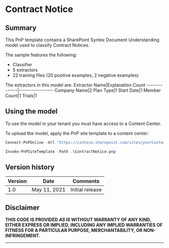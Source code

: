# Contract Notice

## Summary
This PnP template contains a SharePoint Syntex Document Understanding model used to classify Contract Notices.

The sample features the following:
- Classifier
- 5 extractors
- 22 training files (20 positive examples, 2 negative examples)

The extractors in this model are:
Extractor Name|Explanation Count
--------------|-----------------
Company Name|2
Plan Type|1
Start Date|1
Member Count|1
Trials|1

## Using the model
To use the model in your tenant you must have access to a Content Center.

To upload the model, apply the PnP site template to a content center:

```powershell
Connect-PnPOnline -Url "https://contoso.sharepoint.com/sites/yourContentCenter"

Invoke-PnPSiteTemplate -Path .\ContractNotice.pnp
```

## Version history

Version|Date|Comments
-------|----|--------
1.0|May 11, 2021 |Initial release

## Disclaimer
**THIS CODE IS PROVIDED *AS IS* WITHOUT WARRANTY OF ANY KIND, EITHER EXPRESS OR IMPLIED, INCLUDING ANY IMPLIED WARRANTIES OF FITNESS FOR A PARTICULAR PURPOSE, MERCHANTABILITY, OR NON-INFRINGEMENT.**

---